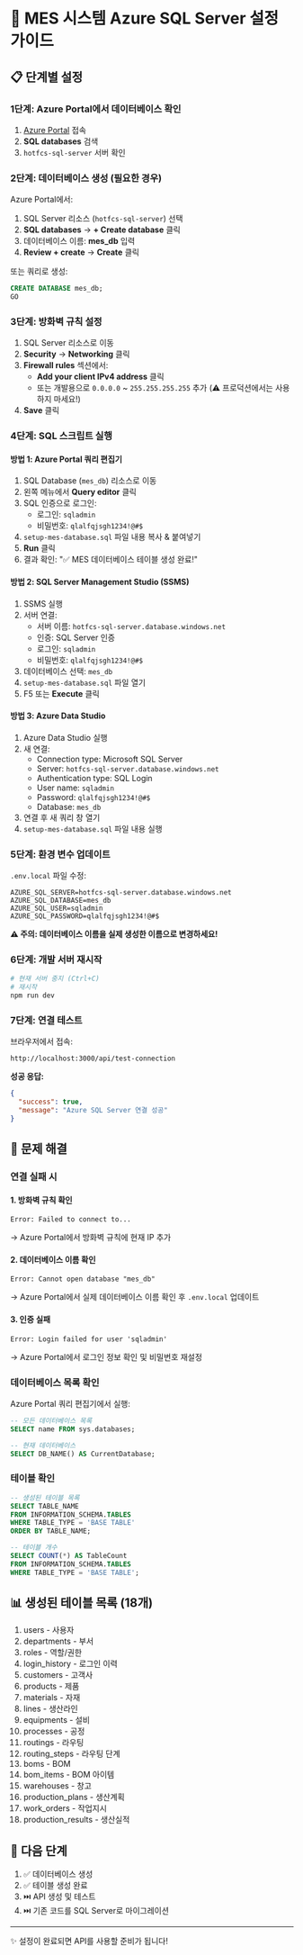 # 🚀 MES 시스템 Azure SQL Server 설정 가이드

## 📋 단계별 설정

### 1단계: Azure Portal에서 데이터베이스 확인

1. [Azure Portal](https://portal.azure.com) 접속
2. **SQL databases** 검색
3. `hotfcs-sql-server` 서버 확인

### 2단계: 데이터베이스 생성 (필요한 경우)

Azure Portal에서:

1. SQL Server 리소스 (`hotfcs-sql-server`) 선택
2. **SQL databases** → **+ Create database** 클릭
3. 데이터베이스 이름: **mes_db** 입력
4. **Review + create** → **Create** 클릭

또는 쿼리로 생성:

```sql
CREATE DATABASE mes_db;
GO
```

### 3단계: 방화벽 규칙 설정

1. SQL Server 리소스로 이동
2. **Security** → **Networking** 클릭
3. **Firewall rules** 섹션에서:
   - **Add your client IPv4 address** 클릭
   - 또는 개발용으로 `0.0.0.0` ~ `255.255.255.255` 추가 (⚠️ 프로덕션에서는 사용하지 마세요!)
4. **Save** 클릭

### 4단계: SQL 스크립트 실행

#### 방법 1: Azure Portal 쿼리 편집기

1. SQL Database (`mes_db`) 리소스로 이동
2. 왼쪽 메뉴에서 **Query editor** 클릭
3. SQL 인증으로 로그인:
   - 로그인: `sqladmin`
   - 비밀번호: `qlalfqjsgh1234!@#$`
4. `setup-mes-database.sql` 파일 내용 복사 & 붙여넣기
5. **Run** 클릭
6. 결과 확인: "✅ MES 데이터베이스 테이블 생성 완료!"

#### 방법 2: SQL Server Management Studio (SSMS)

1. SSMS 실행
2. 서버 연결:
   - 서버 이름: `hotfcs-sql-server.database.windows.net`
   - 인증: SQL Server 인증
   - 로그인: `sqladmin`
   - 비밀번호: `qlalfqjsgh1234!@#$`
3. 데이터베이스 선택: `mes_db`
4. `setup-mes-database.sql` 파일 열기
5. F5 또는 **Execute** 클릭

#### 방법 3: Azure Data Studio

1. Azure Data Studio 실행
2. 새 연결:
   - Connection type: Microsoft SQL Server
   - Server: `hotfcs-sql-server.database.windows.net`
   - Authentication type: SQL Login
   - User name: `sqladmin`
   - Password: `qlalfqjsgh1234!@#$`
   - Database: `mes_db`
3. 연결 후 새 쿼리 창 열기
4. `setup-mes-database.sql` 파일 내용 실행

### 5단계: 환경 변수 업데이트

`.env.local` 파일 수정:

```env
AZURE_SQL_SERVER=hotfcs-sql-server.database.windows.net
AZURE_SQL_DATABASE=mes_db
AZURE_SQL_USER=sqladmin
AZURE_SQL_PASSWORD=qlalfqjsgh1234!@#$
```

**⚠️ 주의: 데이터베이스 이름을 실제 생성한 이름으로 변경하세요!**

### 6단계: 개발 서버 재시작

```bash
# 현재 서버 중지 (Ctrl+C)
# 재시작
npm run dev
```

### 7단계: 연결 테스트

브라우저에서 접속:
```
http://localhost:3000/api/test-connection
```

**성공 응답:**
```json
{
  "success": true,
  "message": "Azure SQL Server 연결 성공"
}
```

## 🔧 문제 해결

### 연결 실패 시

#### 1. 방화벽 규칙 확인
```
Error: Failed to connect to...
```
→ Azure Portal에서 방화벽 규칙에 현재 IP 추가

#### 2. 데이터베이스 이름 확인
```
Error: Cannot open database "mes_db"
```
→ Azure Portal에서 실제 데이터베이스 이름 확인 후 `.env.local` 업데이트

#### 3. 인증 실패
```
Error: Login failed for user 'sqladmin'
```
→ Azure Portal에서 로그인 정보 확인 및 비밀번호 재설정

### 데이터베이스 목록 확인

Azure Portal 쿼리 편집기에서 실행:

```sql
-- 모든 데이터베이스 목록
SELECT name FROM sys.databases;

-- 현재 데이터베이스
SELECT DB_NAME() AS CurrentDatabase;
```

### 테이블 확인

```sql
-- 생성된 테이블 목록
SELECT TABLE_NAME 
FROM INFORMATION_SCHEMA.TABLES 
WHERE TABLE_TYPE = 'BASE TABLE'
ORDER BY TABLE_NAME;

-- 테이블 개수
SELECT COUNT(*) AS TableCount
FROM INFORMATION_SCHEMA.TABLES 
WHERE TABLE_TYPE = 'BASE TABLE';
```

## 📊 생성된 테이블 목록 (18개)

1. users - 사용자
2. departments - 부서
3. roles - 역할/권한
4. login_history - 로그인 이력
5. customers - 고객사
6. products - 제품
7. materials - 자재
8. lines - 생산라인
9. equipments - 설비
10. processes - 공정
11. routings - 라우팅
12. routing_steps - 라우팅 단계
13. boms - BOM
14. bom_items - BOM 아이템
15. warehouses - 창고
16. production_plans - 생산계획
17. work_orders - 작업지시
18. production_results - 생산실적

## 🎯 다음 단계

1. ✅ 데이터베이스 생성
2. ✅ 테이블 생성 완료
3. ⏭️ API 생성 및 테스트
4. ⏭️ 기존 코드를 SQL Server로 마이그레이션

---

✨ 설정이 완료되면 API를 사용할 준비가 됩니다!

